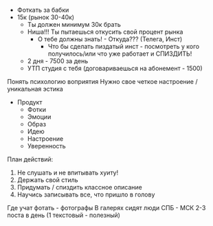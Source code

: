 - Фоткать за бабки
- 15к (рынок 30-40к)
	- Ты должен минимум 30к брать
	- Ниша!!! Ты пытаешься откусить свой процент рынка
		- О тебе должны знать! - Откуда??? (Телега, Инст)
			- Что бы сделать пиздатый инст - посмотреть у кого получилось/или что уже работает и СПИЗДИТЬ!
	- 2 дня - 7500 за день
	- УТП студия с тебя (договариваешься на абонемент - 1500)


Понять психологию воприятия
Нужно свое четкое настроение / уникальная эстика
- Продукт 
	- Фотки 
	- Эмоции 
	- Образ
	- Идею
	- Настроение 
	- Уверенность


План действий:
1. Не слушать и не впитывать хуиту!
2. Держать свой стиль
3. Придумать / спиздить классное описание
4. Научись записывать все, что пришло в голову 

Где учат фотать - фотографы
В галерях сидят люди
СПБ - МСК
2-3 поста в день (1 текстовый - полезный)